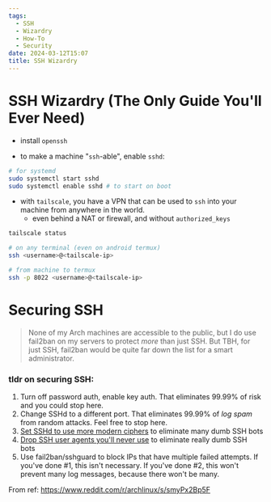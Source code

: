 ```yaml
---
tags:
  - SSH
  - Wizardry
  - How-To
  - Security
date: 2024-03-12T15:07
title: SSH Wizardry
---
```

<!-- 2024-03-12-1507 (March 12, 2024 3:07 PM) -->

# SSH Wizardry (The Only Guide You'll Ever Need)
- install `openssh`

- to make a machine "`ssh`-able", enable `sshd`:
```bash
# for systemd
sudo systemctl start sshd
sudo systemctl enable sshd # to start on boot
```

- with `tailscale`, you have a VPN that can be used to `ssh` into your machine from anywhere in the world.
  - even behind a NAT or firewall, and without `authorized_keys`
```bash
tailscale status

# on any terminal (even on android termux)
ssh <username>@<tailscale-ip>

# from machine to termux
ssh -p 8022 <username>@<tailscale-ip>
```

# Securing SSH
> None of my Arch machines are accessible to the public, but I do use fail2ban on my servers to protect *more* than just SSH. 
> But TBH, for just SSH, fail2ban would be quite far down the list for a smart administrator.

### tldr on securing SSH:

1. Turn off password auth, enable key auth.  That eliminates 99.99% of risk and you could stop here.
2. Change SSHd to a different port. That eliminates 99.99% of *log spam* from random attacks. Feel free to stop here.
3. [Set SSHd to use more modern ciphers](https://infosec.mozilla.org/guidelines/openssh.html) to eliminate many dumb SSH bots
4. [Drop SSH user agents you'll never use](https://news.ycombinator.com/item?id=39852865) to eliminate really dumb SSH  bots
5. Use fail2ban/sshguard to block IPs that have multiple failed attempts. If you've done #1, this isn't  necessary. If you've done #2, this won't prevent many log messages, because there won't be many.

From ref: https://www.reddit.com/r/archlinux/s/smyPx2Bp5F

